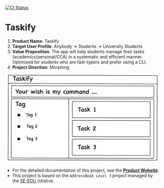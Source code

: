 [![CI Status](https://github.com/AY2021S2-CS2103T-W14-4/tp/workflows/Java%20CI/badge.svg)](https://github.com/AY2021S2-CS2103T-W14-4/tp/actions)

# Taskify

1. **Product Name**: Taskify
2. **Target User Profile**: Anybody -> Students -> University Students
3. **Value Proposition**: The app will help students manage their tasks (academics/personal/CCA) in a systematic and efficient manner. Optimized for students who are fast-typers and prefer using a  CLI.
4. **Project Direction**: Morphing

![Ui](docs/images/Ui.png)

* For the detailed documentation of this project, see the **[Product Website](https://ay2021s2-cs2103t-w14-4.github.io/tp/)**.
* This project is based on the `AddressBook Level 3` project managed by the [SE-EDU](se-education.org) intiative.
